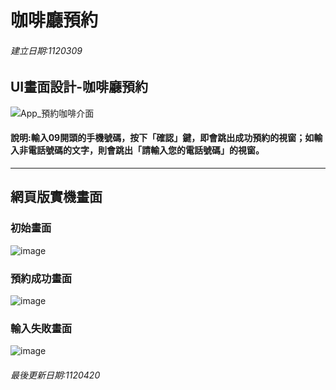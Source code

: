 # 咖啡廳預約
###### 建立日期:1120309

## UI畫面設計-咖啡廳預約
![App_預約咖啡介面](https://user-images.githubusercontent.com/33750244/233001861-2616651e-07ad-4053-980f-a80a22d67e18.png)

#### 說明:輸入09開頭的手機號碼，按下「確認」鍵，即會跳出成功預約的視窗；如輸入非電話號碼的文字，則會跳出「請輸入您的電話號碼」的視窗。

---
## 網頁版實機畫面
### 初始畫面
![image](https://user-images.githubusercontent.com/33750244/233247002-e9a34ff9-8ab9-418d-a894-0245ca7456e4.png)

### 預約成功畫面
![image](https://user-images.githubusercontent.com/33750244/233247315-4f60a5ad-da2e-4ac8-a7e3-a479fb554e07.png)

### 輸入失敗畫面
![image](https://user-images.githubusercontent.com/33750244/233247439-15f3d9ef-0f6e-4db4-a0f6-1570dd64b4c5.png)







###### 最後更新日期:1120420
